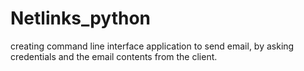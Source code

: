 # Netlinks_python
creating command line interface application to send email, by asking credentials and the email contents from the client.
